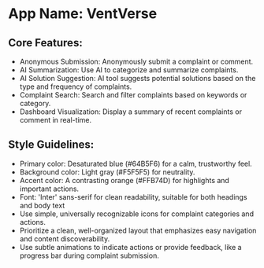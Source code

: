 # **App Name**: VentVerse

## Core Features:

- Anonymous Submission: Anonymously submit a complaint or comment.
- AI Summarization: Use AI to categorize and summarize complaints.
- AI Solution Suggestion: AI tool suggests potential solutions based on the type and frequency of complaints.
- Complaint Search: Search and filter complaints based on keywords or category.
- Dashboard Visualization: Display a summary of recent complaints or comment in real-time.

## Style Guidelines:

- Primary color: Desaturated blue (#64B5F6) for a calm, trustworthy feel.
- Background color: Light gray (#F5F5F5) for neutrality.
- Accent color: A contrasting orange (#FFB74D) for highlights and important actions.
- Font: 'Inter' sans-serif for clean readability, suitable for both headings and body text
- Use simple, universally recognizable icons for complaint categories and actions.
- Prioritize a clean, well-organized layout that emphasizes easy navigation and content discoverability.
- Use subtle animations to indicate actions or provide feedback, like a progress bar during complaint submission.